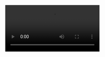 <!doctype html>
<html lang="en">

<body>
  <video src="untitled_design(1).mp4">
</body>

</body>
</html>

